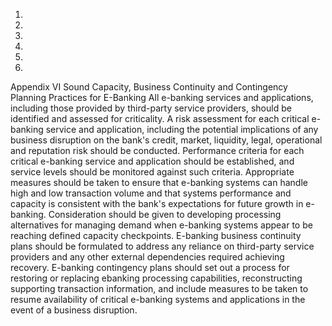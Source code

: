 1.
2.
3.
4.
5.
6.
Appendix VI
Sound Capacity, Business Continuity and
Contingency Planning Practices for E-Banking
All e-banking services and applications, including those provided by third-party
service providers, should be identified and assessed for criticality.
A risk assessment for each critical e-banking service and application, including the
potential implications of any business disruption on the bank's credit, market,
liquidity, legal, operational and reputation risk should be conducted.
Performance criteria for each critical e-banking service and application should be
established, and service levels should be monitored against such criteria.
Appropriate measures should be taken to ensure that e-banking systems can handle
high and low transaction volume and that systems performance and capacity is
consistent with the bank's expectations for future growth in e-banking.
Consideration should be given to developing processing alternatives for managing
demand when e-banking systems appear to be reaching defined capacity
checkpoints.
E-banking business continuity plans should be formulated to address any reliance
on third-party service providers and any other external dependencies required
achieving recovery.
E-banking contingency plans should set out a process for restoring or replacing ebanking processing capabilities, reconstructing supporting transaction information,
and include measures to be taken to resume availability of critical e-banking
systems and applications in the event of a business disruption.
